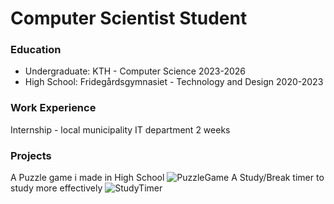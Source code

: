 # Computer Scientist Student

### Education
- Undergraduate: KTH - Computer Science 2023-2026
- High School: Fridegårdsgymnasiet - Technology and Design 2020-2023
### Work Experience
Internship - local municipality IT department 2 weeks
### Projects
A Puzzle game i made in High School
![PuzzleGame](https://github.com/SrQuacksAlot/portfolio/assets/52632838/afd0a2f3-7bd3-4e76-9b9e-270aaf8d7cab)
A Study/Break timer to study more effectively
![StudyTimer](https://github.com/SrQuacksAlot/portfolio/assets/52632838/3f58bb4f-15d2-4f00-88df-451071d52c0b)

